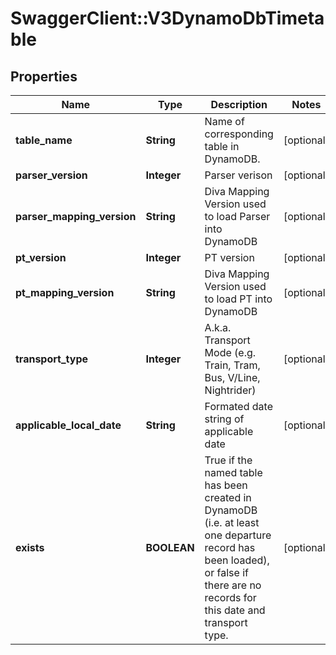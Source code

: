# SwaggerClient::V3DynamoDbTimetable

## Properties
Name | Type | Description | Notes
------------ | ------------- | ------------- | -------------
**table_name** | **String** | Name of corresponding table in DynamoDB. | [optional] 
**parser_version** | **Integer** | Parser verison | [optional] 
**parser_mapping_version** | **String** | Diva Mapping Version used to load Parser into DynamoDB | [optional] 
**pt_version** | **Integer** | PT version | [optional] 
**pt_mapping_version** | **String** | Diva Mapping Version used to load PT into DynamoDB | [optional] 
**transport_type** | **Integer** | A.k.a. Transport Mode (e.g. Train, Tram, Bus, V/Line, Nightrider) | [optional] 
**applicable_local_date** | **String** | Formated date string of applicable date | [optional] 
**exists** | **BOOLEAN** | True if the named table has been created in DynamoDB (i.e. at least one departure record has been loaded),  or false if there are no records for this date and transport type. | [optional] 

